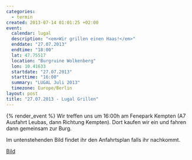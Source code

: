 ```yaml
--- 
categories: 
  - termin
created: 2013-07-14 01:01:25 +02:00
event: 
  calendar: lugal
  description: "<em>Wir grillen einen Haas!</em>"
  enddate: "27.07.2013"
  endtime: "18:00"
  lat: 47.75517
  location: "Burgruine Wolkenberg"
  lon: 10.41633
  startdate: "27.07.2013"
  starttime: "16:00"
  summary: "LUGAL Juli 2013"
  timezone: Europe/Berlin
layout: post
title: "27.07.2013 - Lugal Grillen"
---
```


{% render_event %}
Wir treffen uns um 16:00h am Fenepark Kempten (A7 Ausfahrt Leubas, dann Richtung Kempten). Dort kaufen wir ein und fahren dann gemeinsam zur Burg.

Im untenstehenden Bild findet ihr den Anfahrtsplan falls ihr nachkommt.

<a href=http://www.lugal.org/sites/default/files/anfahrt-lugal-grillen-2012.png>Bild</a>


